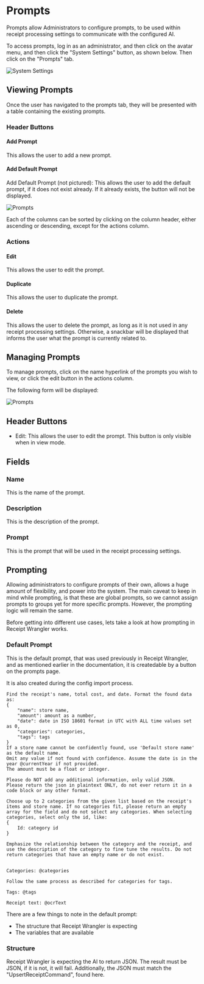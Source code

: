 # Prompts

Prompts allow Administrators to configure prompts, to be used within receipt processing settings to communicate with the
configured AI.

To access prompts, log in as an administrator, and then click on the avatar menu, and then click the "System Settings"
button, as shown below.
Then click on the "Prompts" tab.

![System Settings](/img/system-settings/system-settings-arrow.png)

## Viewing Prompts

Once the user has navigated to the prompts tab, they will be presented with a table containing the existing prompts.

### Header Buttons

#### Add Prompt

This allows the user to add a new prompt.

#### Add Default Prompt

Add Default Prompt (not pictured): This allows the user to add the default prompt, if it does not exist already. If it
already exists, the button will not be displayed.

![Prompts](/img/prompts/table.png)

Each of the columns can be sorted by clicking on the column header, either ascending or descending, except for the
actions column.

### Actions

#### Edit

This allows the user to edit the prompt.

#### Duplicate

This allows the user to duplicate the prompt.

#### Delete

This allows the user to delete the prompt, as long as it is not used in any receipt processing settings. Otherwise, a
snackbar will be displayed that informs the user what the prompt is currently related to.

## Managing Prompts

To manage prompts, click on the name hyperlink of the prompts you wish to view, or click the edit button in the actions
column.

The following form will be displayed:

![Prompts](/img/prompts/form-edit.png)

## Header Buttons

- Edit: This allows the user to edit the prompt. This button is only visible when in view mode.

## Fields

### Name

This is the name of the prompt.

### Description

This is the description of the prompt.

### Prompt

This is the prompt that will be used in the receipt processing settings.

## Prompting

Allowing administrators to configure prompts of their own, allows a huge amount of flexibility, and power into the
system. The main caveat to keep in mind while prompting, is that these are global prompts, so we cannot assign prompts
to groups yet for more specific prompts. However, the prompting logic will remain the same.

Before getting into different use cases, lets take a look at how prompting in Receipt Wrangler works.

### Default Prompt

This is the default prompt, that was used previously in Receipt Wrangler, and as mentioned earlier in the documentation,
it is createdable by a button on the prompts page.

It is also created during the config import process.

```text"
Find the receipt's name, total cost, and date. Format the found data as:
{
    "name": store name,
    "amount": amount as a number,
    "date": date in ISO 18601 format in UTC with ALL time values set as 0,
    "categories": categories,
    "tags": tags
}
If a store name cannot be confidently found, use 'Default store name' as the default name.
Omit any value if not found with confidence. Assume the date is in the year @currentYear if not provided.
The amount must be a float or integer.

Please do NOT add any additional information, only valid JSON.
Please return the json in plaintext ONLY, do not ever return it in a code block or any other format.

Choose up to 2 categories from the given list based on the receipt's items and store name. If no categories fit, please return an empty array for the field and do not select any categories. When selecting categories, select only the id, like:
{
    Id: category id
}

Emphasize the relationship between the category and the receipt, and use the description of the category to fine tune the results. Do not return categories that have an empty name or do not exist.


Categories: @categories

Follow the same process as described for categories for tags.

Tags: @tags

Receipt text: @ocrText
```

There are a few things to note in the default prompt:

* The structure that Receipt Wrangler is expecting
* The variables that are available

### Structure

Receipt Wrangler is expecting the AI to return JSON. The result must be JSON, if it is not, it will fail.
Additionally, the JSON must match the "UpsertReceiptCommand", found here.

